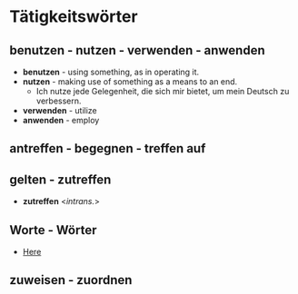 # Tätigkeitswörter
## benutzen - nutzen - verwenden - anwenden
- **benutzen** - using something, as in operating it.
- **nutzen** - making use of something as a means to an end.
	- Ich nutze jede Gelegenheit, die sich mir bietet, um mein Deutsch zu verbessern.
- **verwenden** - utilize
- **anwenden** - employ

## antreffen - begegnen - treffen auf

## gelten - zutreffen
- **zutreffen** <*intrans.*>

## Worte - Wörter
- [Here](https://www.pcs-campus.de/praxis/texten/woerter-oder-worte/#:~:text=Bei%20der%20Frage%2C%20wann%20man,Worte%20bestehen%20somit%20aus%20W%C3%B6rtern.)

## zuweisen - zuordnen